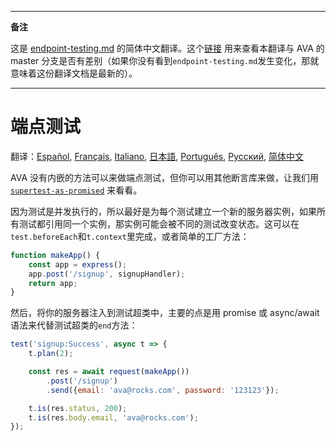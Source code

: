 ___
**备注**

这是 [endpoint-testing.md](https://github.com/avajs/ava/blob/main/docs/recipes/endpoint-testing.md) 的简体中文翻译。这个[链接](https://github.com/avajs/ava/compare/89767ec3b6174e59d37faaadb50cfa3c0d58bda6...master#diff-aee54ab6a703c02779edb3ebbb35e96f) 用来查看本翻译与 AVA 的 master 分支是否有差别（如果你没有看到`endpoint-testing.md`发生变化，那就意味着这份翻译文档是最新的）。
___

# 端点测试

翻译：[Español](https://github.com/avajs/ava-docs/blob/master/es_ES/docs/recipes/endpoint-testing.md), [Français](https://github.com/avajs/ava-docs/blob/master/fr_FR/docs/recipes/endpoint-testing.md), [Italiano](https://github.com/avajs/ava-docs/blob/master/it_IT/docs/recipes/endpoint-testing.md), [日本語](https://github.com/avajs/ava-docs/blob/master/ja_JP/docs/recipes/endpoint-testing.md), [Português](https://github.com/avajs/ava-docs/blob/master/pt_BR/docs/recipes/endpoint-testing.md), [Русский](https://github.com/avajs/ava-docs/blob/master/ru_RU/docs/recipes/endpoint-testing.md), [简体中文](https://github.com/avajs/ava-docs/blob/master/zh_CN/docs/recipes/endpoint-testing.md)

AVA 没有内嵌的方法可以来做端点测试，但你可以用其他断言库来做，让我们用 [`supertest-as-promised`](https://github.com/WhoopInc/supertest-as-promised) 来看看。

因为测试是并发执行的，所以最好是为每个测试建立一个新的服务器实例，如果所有测试都引用同一个实例，那实例可能会被不同的测试改变状态。这可以在`test.beforeEach`和`t.context`里完成，或者简单的工厂方法：

```js
function makeApp() {
    const app = express();
    app.post('/signup', signupHandler);
    return app;
}
```

然后，将你的服务器注入到测试超类中，主要的点是用 promise 或 async/await 语法来代替测试超类的`end`方法：

```js
test('signup:Success', async t => {
    t.plan(2);

    const res = await request(makeApp())
        .post('/signup')
        .send({email: 'ava@rocks.com', password: '123123'});

    t.is(res.status, 200);
    t.is(res.body.email, 'ava@rocks.com');
});
```
